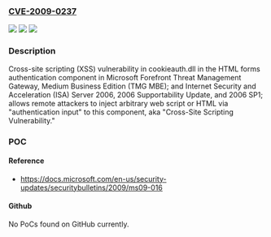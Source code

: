 ### [CVE-2009-0237](https://cve.mitre.org/cgi-bin/cvename.cgi?name=CVE-2009-0237)
![](https://img.shields.io/static/v1?label=Product&message=n%2Fa&color=blue)
![](https://img.shields.io/static/v1?label=Version&message=n%2Fa&color=blue)
![](https://img.shields.io/static/v1?label=Vulnerability&message=n%2Fa&color=brighgreen)

### Description

Cross-site scripting (XSS) vulnerability in cookieauth.dll in the HTML forms authentication component in Microsoft Forefront Threat Management Gateway, Medium Business Edition (TMG MBE); and Internet Security and Acceleration (ISA) Server 2006, 2006 Supportability Update, and 2006 SP1; allows remote attackers to inject arbitrary web script or HTML via "authentication input" to this component, aka "Cross-Site Scripting Vulnerability."

### POC

#### Reference
- https://docs.microsoft.com/en-us/security-updates/securitybulletins/2009/ms09-016

#### Github
No PoCs found on GitHub currently.

